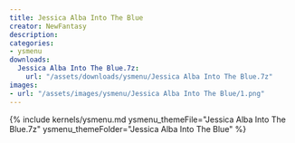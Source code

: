 ```yaml
---
title: Jessica Alba Into The Blue
creator: NewFantasy
description: 
categories:
- ysmenu
downloads:
  Jessica Alba Into The Blue.7z:
    url: "/assets/downloads/ysmenu/Jessica Alba Into The Blue.7z"
images:
- url: "/assets/images/ysmenu/Jessica Alba Into The Blue/1.png"
---
```


{% include kernels/ysmenu.md ysmenu_themeFile="Jessica Alba Into The Blue.7z" ysmenu_themeFolder="Jessica Alba Into The Blue" %}
